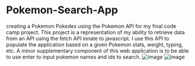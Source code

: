 # Pokemon-Search-App
 creating a Pokemon Pokedex using the Pokemon API for my final code camp project. This project is a representation of my ability to retrieve data from an API using the fetch API innate to javascript.
 I use this API to populate the application based on a given Pokemon stats, weight, typing, etc. A minor supplementary component of this web application is to be able to use enter to input pokemon names and ids to search.
![image](https://github.com/as31212/Pokemon-Search-App/assets/89617993/70e865df-9503-423c-87e6-c5fe94e879f4)
![image](https://github.com/as31212/Pokemon-Search-App/assets/89617993/b9674969-8a18-4fc3-8653-5349b28fc178)
